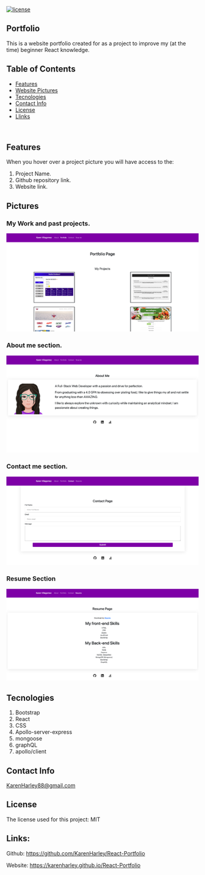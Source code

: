 [![license](https://img.shields.io/github/license/DAVFoundation/captain-n3m0.svg?style=flat-square)](https://github.com/DAVFoundation/captain-n3m0/blob/master/LICENSE)

## Portfolio

This is a website portfolio created for as a project to improve my (at the time) beginner React knowledge.

## Table of Contents

- [Features](#features)
- [Website Pictures](#pictures)
- [Tecnologies](#tecnologies)
- [Contact Info](#contact-info)
- [License](#license)
- [Llinks](#links)
  
<br/>

## Features

When you hover over a project picture you will have access to the:
1. Project Name.
2. Github repository link.
3. Website link.

## Pictures

### My Work and past projects.

![Picture work section](pics/portfolio.png)
### About me section.

![Picture of About me section](pics/aboutMe.png)

### Contact me section.

![Picture of contact me section](pics/contact.png)

### Resume Section

![Picture of website intro](pics/resume.png)

## Tecnologies

1. Bootstrap
2. React
3. CSS
4. Apollo-server-express
5. mongoose
6. graphQL
7. apollo/client

## Contact Info 

KarenHarley88@gmail.com

## License

The license used for this project: MIT

## Links:

Github:
https://github.com/KarenHarley/React-Portfolio

Website:
https://karenharley.github.io/React-Portfolio

